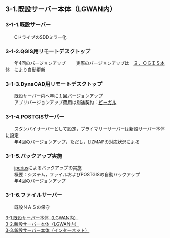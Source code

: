 ## 3-1.既設サーバー本体（LGWAN内） 
### 3-1-1.既設サーバー  
　　CドライブのSDDミラー化
### 3-1-2.QGIS用リモートデスクトップ
　　年4回のバージョンアップ
　　実際のバージョンアップは　[２．ＱＧＩＳ本体](https://github.com/city-soja-chiiki/QGIS/blob/main/2.QGIS%E6%9C%AC%E4%BD%93%E3%81%AE%E4%BF%9D%E5%AE%88.md)　により自動更新  
### 3-1-3.DynaCAD用リモートデスクトップ 
　　既設サーバー内へ年に１回バージョンアップ  
　　アプリバージョンアップ費用は別途契約：[ビーガル](https://dynacad.jp/products/dynacadgov/)  
### 3-1-4.POSTGISサーバー  
　　スタンバイサーバーとして設定，プライマリーサーバーは新設サーバー本体に設定  
　　年4回のバージョンアップ，ただし，LIZMAPの対応状況による  
### 3-1-5.バックアップ実施  
　　[iperius](https://www.iperiusbackup.jp/)によるバックアップの実施  
　　概要：システム，ファイルおよびPOSTGISの自動バックアップ  
　　年4回のバージョンアップ  
### 3-1-6.ファイルサーバー  
　　既設ＮＡＳの保守

[3-1.既設サーバー本体（LGWAN内）](https://github.com/city-soja-chiiki/QGIS-3/blob/main/3-1.%E6%97%A2%E8%A8%AD%E3%82%B5%E3%83%BC%E3%83%90%E3%83%BC%E6%9C%AC%E4%BD%93%EF%BC%88LGWAN%E5%86%85%EF%BC%89.md)  
[3-2.新設サーバー本体（LGWAN内）](https://github.com/city-soja-chiiki/QGIS-3/blob/main/3-2.%E6%96%B0%E8%A8%AD%E3%82%B5%E3%83%BC%E3%83%90%E3%83%BC%E6%9C%AC%E4%BD%93%EF%BC%88LGWAN%E5%86%85%EF%BC%89.md)  
[3-3.新設サーバー本体（インターネット）  ](https://github.com/city-soja-chiiki/QGIS-3/blob/main/3-3.%E6%96%B0%E8%A8%AD%E3%82%B5%E3%83%BC%E3%83%90%E3%83%BC%E6%9C%AC%E4%BD%93%EF%BC%88%E3%82%A4%E3%83%B3%E3%82%BF%E3%83%BC%E3%83%8D%E3%83%83%E3%83%88%EF%BC%89%203-3-1.VPS%203-2-2.LIZMAP%E3%82%B5%E3%83%BC%E3%83%90%E3%83%BC.md)  
